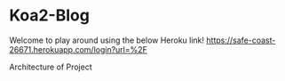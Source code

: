 # Koa2-Blog
Welcome to play around using the below Heroku link!
https://safe-coast-26671.herokuapp.com/login?url=%2F

Architecture of Project


